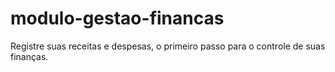 # modulo-gestao-financas
Registre suas receitas e despesas, o primeiro passo para o controle de suas finanças.
